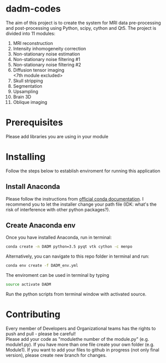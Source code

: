 # dadm-codes
<draft file>
The aim of this project is to create the system for MRI data pre-processing and post-processing using Python, scipy, cython and Qt5. The project is divided into 11 modules:
  
  
1. MRI reconstruction<br />
2. Intensity inhomogeneity correction<br />
3. Non-stationary noise estimation<br />
4. Non-stationary noise filtering #1<br />
5. Non-stationary noise filtering #2<br />
6. Diffusion tensor imaging<br />
<7th module excluded> <br />
8. Skull stripping<br />
9. Segmentation<br />
10. Upsampling<br />
11. Brain 3D<br />
12. Oblique imaging
# Prerequisites
Please add libraries you are using in your module
# Installing
Follow the steps below to establish enviroment for running this application
## Install Anaconda
Please follow the instructions from [official conda documentation](https://conda.io/docs/user-guide/install/index.html). I recommend you to let the installer change your path file (IDK: what's the risk of interference with other python packages?).
## Create Anaconda env
Once you have installed Anaconda, run in terminal:
```sh
conda create -n DADM python=3.5 pyqt vtk cython -c menpo
```
Alternatively, you can navigate to this repo folder in terminal and run:
```sh
conda env create -f DADM_env.yml
```
The enviroment can be used in terminal by typing
```sh
source activate DADM
```
Run the python scripts from terminal window with activated source.

# Contributing
Every member of Developers and Organizational teams has the rights to push and pull - please be careful! <br />
Please add your code as "modulethe number of the module.py" (e.g. module1.py). If you have more than one file create your own folder (e.g. Module1). If you want to add your files to github in progress (not only final version), please create new branch for changes. 
  
